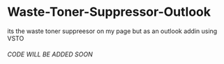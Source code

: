 # Waste-Toner-Suppressor-Outlook
its the waste toner suppreesor on my page but as an outlook addin using VSTO

###### CODE WILL BE ADDED SOON
